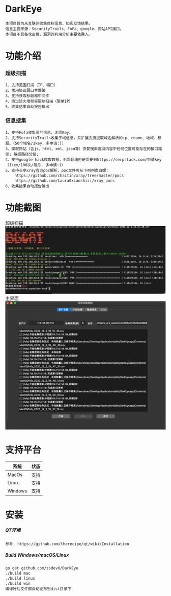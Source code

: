# DarkEye
```
本项目旨为从互联网收集目标信息，如实反馈结果。
信息主要来源：SecurityTrails、FoFa、google、网站API接口。
本项目不具备攻击性，漏洞的利用分析主要依靠人。
```
功能介绍
===
### 超级扫描
```aidl
1、支持范围扫描（IP、端口）
2、常用协议弱口令爆破
3、支持获取标题和中间件
4、绕过防火墙频率限制扫描（限单IP）
5、收集结果自动报告输出
```

### 信息搜集
```aidl
1、支持Fofa收集资产信息，无需Key。
2、支持SecurityTrails收集子域信息，并扩展支持提取域名解析的ip、cname、地域、标题。（50个域名/1key，多申请:)）
3、爬取网站（含js、html、xml、json等）贪婪搜索返回内容中任何位置可能存在的接口路径; 敏感路径分级;
4、支持google hack爬取数据，无需翻墙但是需要到https://serpstack.com/申请key（1key/100次/每月, 多申请:)）
5、支持长亭xray官方poc解析，poc文件可从下列列表白嫖：
    https://github.com/chaitin/xray/tree/master/pocs
    https://github.com/Laura0xiaoshizi/xray_pocs
6、收集结果自动报告输出    
```

功能截图
===
超级扫描
![avatar](screenshot/superscan.jpg)
主界面
![avatar](screenshot/darkeye.jpg)



支持平台
===
|系统 |状态|
|--------------------------|----------------|
|MacOs | 支持|
|Linux | 支持|
|Windows | 支持|


安装
===

##### QT环境

```qt
参考: https://github.com/therecipe/qt/wiki/Installation
```

##### Build Windows/macOS/Linux

```golnag
go get github.com/zsdevX/DarkEye
./build mac
./build linux
./build win
编译好后文件都自动发布到dist目录下

```

